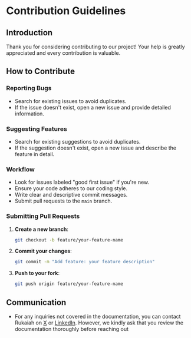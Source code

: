 # Contribution Guidelines

## Introduction

Thank you for considering contributing to our project! Your help is greatly appreciated and every contribution is valuable.

## How to Contribute

### Reporting Bugs

- Search for existing issues to avoid duplicates.
- If the issue doesn't exist, open a new issue and provide detailed information.

### Suggesting Features

- Search for existing suggestions to avoid duplicates.
- If the suggestion doesn't exist, open a new issue and describe the feature in detail.

### Workflow

- Look for issues labeled "good first issue" if you're new.
- Ensure your code adheres to our coding style.
- Write clear and descriptive commit messages.
- Submit pull requests to the `main` branch.

### Submitting Pull Requests

1. **Create a new branch**:
   ```bash
   git checkout -b feature/your-feature-name
   ```
2. **Commit your changes**:
   ```bash
   git commit -m "Add feature: your feature description"
   ```
3. **Push to your fork**:
   ```bash
   git push origin feature/your-feature-name
   ```

## Communication

- For any inquiries not covered in the documentation, you can contact Rukaiah on [X](https://x.com/rukaiah_) or [LinkedIn](https://www.linkedin.com/in/rukaiah-edhah/). However, we kindly ask that you review the documentation thoroughly before reaching out 